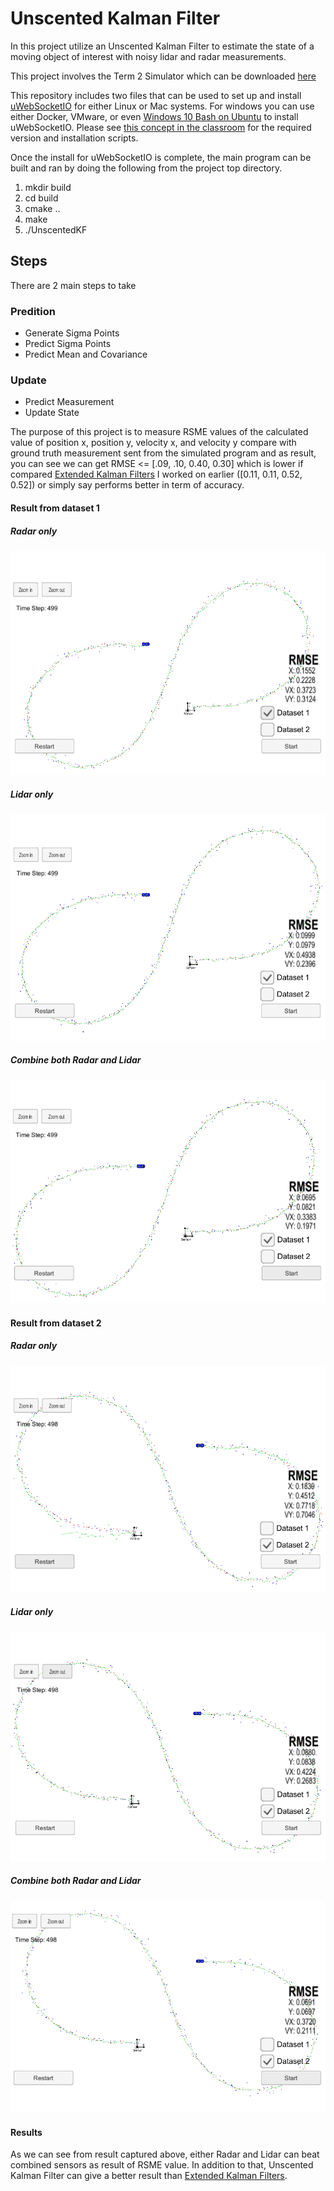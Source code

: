 # Unscented Kalman Filter

In this project utilize an Unscented Kalman Filter to estimate the state of a moving object of interest with noisy lidar and radar measurements. 

This project involves the Term 2 Simulator which can be downloaded [here](https://github.com/udacity/self-driving-car-sim/releases)

This repository includes two files that can be used to set up and install [uWebSocketIO](https://github.com/uWebSockets/uWebSockets) for either Linux or Mac systems. For windows you can use either Docker, VMware, or even [Windows 10 Bash on Ubuntu](https://www.howtogeek.com/249966/how-to-install-and-use-the-linux-bash-shell-on-windows-10/) to install uWebSocketIO. Please see [this concept in the classroom](https://classroom.udacity.com/nanodegrees/nd013/parts/40f38239-66b6-46ec-ae68-03afd8a601c8/modules/0949fca6-b379-42af-a919-ee50aa304e6a/lessons/f758c44c-5e40-4e01-93b5-1a82aa4e044f/concepts/16cf4a78-4fc7-49e1-8621-3450ca938b77) for the required version and installation scripts.

Once the install for uWebSocketIO is complete, the main program can be built and ran by doing the following from the project top directory.

1. mkdir build
2. cd build
3. cmake ..
4. make
5. ./UnscentedKF

## Steps

There are 2 main steps to take

### Predition

* Generate Sigma Points
* Predict Sigma Points
* Predict Mean and Covariance

### Update

* Predict Measurement
* Update State

The purpose of this project is to measure RSME values of the calculated value of position x, position y, velocity x, and velocity y compare with ground truth measurement sent from the simulated program and as result, you can see we can get RMSE <= [.09, .10, 0.40, 0.30] which is lower if compared [Extended Kalman Filters](https://github.com/anonymint/extended-kalman-filter) I worked on earlier ([0.11, 0.11, 0.52, 0.52]) or simply say performs better in term of accuracy.

#### Result from dataset 1

##### Radar only

![Radar only](asset/radar_only_1.png)

##### Lidar only

![Lidar only](asset/lidar_only_1.png)

##### Combine both Radar and Lidar

![combine both Radar and Lidar](asset/lidar_radar_1.png)

#### Result from dataset 2

##### Radar only

![Radar only](asset/radar_only_2.png)

##### Lidar only

![Lidar only](asset/lidar_only_2.png)

##### Combine both Radar and Lidar

![combine both Radar and Lidar](asset/lidar_radar_2.png)

#### Results

As we can see from result captured above, either Radar and Lidar can beat combined sensors as result of RSME value. In addition to that, Unscented Kalman Filter can give a better result than [Extended Kalman Filters](https://github.com/anonymint/extended-kalman-filter).